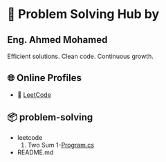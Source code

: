 # 🧠 Problem Solving Hub by 
## Eng. Ahmed Mohamed

Efficient solutions. Clean code. Continuous growth.

## 🌐 Online Profiles
  - 🧠 [LeetCode](https://leetcode.com/u/LCaD4b5TR6/)
## 📦 problem-solving
  - leetcode
     1. Two Sum
        1-[Program.cs](leetcode/leetcode/Program.cs)
   - README.md

